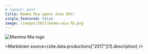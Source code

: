 ```yaml
---
# layout: post
title: Mamma Mia opens June 9th!
single_featured: false
image: /images/2017/mamma-mia-fb.png
---
```


<script lang="ts" context="module">
  throw new Error("@migration task: Check code was safely removed (https://github.com/sveltejs/kit/discussions/5774#discussioncomment-3292722)");

  // import { load as p } from "../../data/load"
  // export const load = p
</script>

<script lang="ts">
  throw new Error("@migration task: Add data prop (https://github.com/sveltejs/kit/discussions/5774#discussioncomment-3292707)");

  export let site

  import Markdown from "$components/Markdown.svelte"

  let imagePath = `/images/2017/${site.data.productions["2017"][1].image}`
</script>

![Mamma Mia logo]({imagePath})

<Markdown source={site.data.productions["2017"][1].description} />
